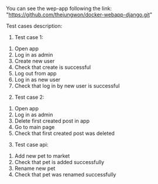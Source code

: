 You can see the wep-app following the link: "https://github.com/thejungwon/docker-webapp-django.git"

Test cases description:

1. Test case 1:
  1) Open app
  2) Log in as admin
  3) Create new user
  4) Check that create is successful
  5) Log out from app
  6) Log in as new user
  7) Check that log in by new user is successful

2. Test case 2:
  1) Open app
  2) Log in as admin
  3) Delete first created post in app
  4) Go to main page
  5) Check that first created post was deleted

3. Test case api:
  1) Add new pet to market
  2) Check that pet is added successfully
  3) Rename new pet
  4) Check that pet was renamed successfully
